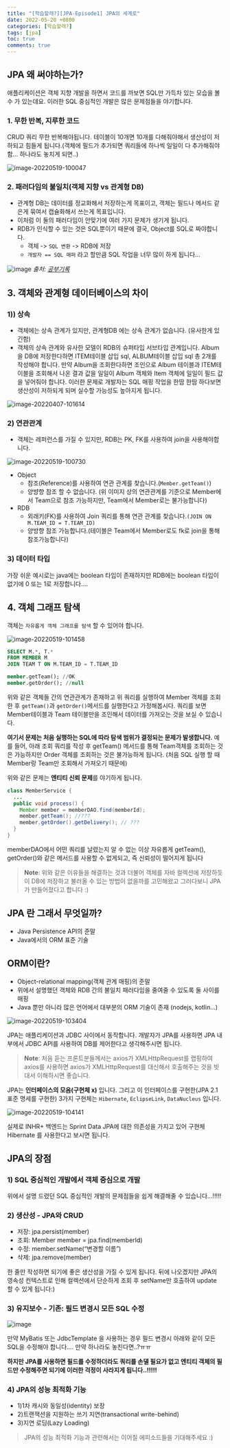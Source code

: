 ```yaml
---
title: "[학습할래?][JPA-Episode1] JPA의 세계로"
date: 2022-05-20 +0800
categories: [학습할래?]
tags: [jpa]
toc: true
comments: true
---
```


## JPA 왜 써야하는가?
애플리케이션은 객체 지향 개발을 하면서 코드를 까보면 SQL만 가득차 있는 모습을 볼 수 가 있는데요. 이러한 SQL 중심적인 개발은 많은 문제점들을 야기합니다.

### 1. 무한 반복, 지루한 코드
CRUD 쿼리 무한 반복해야됩니다. 테이블이 10개면 10개를 다해줘야해서 생산성이 저하되고 힘들게 됩니다.(객체에 필드가 추가되면 쿼리들에 하나씩 일일이 다 추가해줘야함… 하나라도 놓치게 되면..)

![image-20220519-100047](https://github.com/jeonyoungho/jeonyoungho.github.io/assets/44339530/8a7cd6e3-7035-46f0-b7e6-bf4f39cb4ff9)


### 2. 패러다임의 불일치(객체 지향 vs 관계형 DB)
- 관계형 DB는 데이터를 정교화해서 저장하는게 목표이고, 객체는 필드나 메서드 같은게 묶여서 캡슐화해서 쓰는게 목표입니다.
- 이처럼 이 둘의 패러다임이 안맞기에 여러 가지 문제가 생기게 됩니다.
- RDB가 인식할 수 있는 것은 SQL뿐이기 때문에 결국, Object를 SQL로 짜야합니다.
  - 객체 -> `SQL 변환` -> RDB에 저장
  - `개발자 == SQL 매퍼` 라고 할만큼 SQL 작업을 너무 많이 하게 됩니다…

![image](https://github.com/jeonyoungho/jeonyoungho.github.io/assets/44339530/265a91b0-0c3e-4621-bb88-4f5293b652f9)
_출처: [공부기록](https://medium.com/joonghoonc-datastudy/210316-%EA%B3%B5%EB%B6%80%EA%B8%B0%EB%A1%9D-af11939893fb)_


## 3. 객체와 관계형 데이터베이스의 차이

### 1)) 상속
- 객체에는 상속 관계가 있지만, 관계형DB 에는 상속 관계가 없습니다. (유사한게 있긴함)
- 객체의 상속 관계와 유사한 모델이 RDB의 슈퍼타입 서브타입 관계입니다. Album을 DB에 저장한다하면 ITEM테이블 삽입 sql, ALBUM테이블 삽입 sql 총 2개를 작성해야 합니다. 만약 Album을 조회한다하면 조인으로 Album 테이블과 ITEM테이블을 조회해서 나온 결과 값을 일일이 Album 객체와 Item 객체에 일일이 필드 값을 넣어줘야 합니다. 이러한 문제로 개발자는 SQL 매핑 작업을 한땀 한땀 하다보면 생산성이 저하되게 되며 실수할 가능성도 높아지게 됩니다.

![image-20220407-101614](https://github.com/jeonyoungho/jeonyoungho.github.io/assets/44339530/2ee2c195-7d92-42e1-ae35-60a4ac80742a)


### 2) 연관관계
- 객체는 레퍼런스를 가질 수 있지만, RDB는 PK, FK를 사용하여 join을 사용해야합니다.

![image-20220519-100730](https://github.com/jeonyoungho/jeonyoungho.github.io/assets/44339530/352fd80e-c3a8-46a5-97c3-76840588e594)


- Object
  - 참조(Reference)를 사용하여 연관 관계를 찾습니다.(`Member.getTeam()`)
  - 양뱡향 참조 할 수 없습니다. (위 이미지 상의 연관관계를 기준으로 Member에서 Team으로 참조 가능하지만, Team에서 Member로는 불가능합니다)
- RDB
  - 외래키(FK)를 사용하여 Join 쿼리를 통해 연관 관계를 찾습니다.`(JOIN ON M.TEAM_ID = T.TEAM_ID)`
  - 양방향 참조 가능합니다.(테이블은 Team에서 Member로도 fk로 join을 통해 참조가능합니다)

### 3) 데이터 타입
가장 쉬운 예시로는 java에는 boolean 타입이 존재하지만 RDB에는 boolean 타입이 없기에 0 또는 1로 저장합니다….

## 4. 객체 그래프 탐색
객체는 `자유롭게 객체 그래프를 탐색` 할 수 있어야 합니다.

![image-20220519-101458](https://github.com/jeonyoungho/jeonyoungho.github.io/assets/44339530/fdad2f2b-1dbd-4f54-a3f9-ddb6cdfea807)

```sql
SELECT M.*, T.*
FROM MEMBER M
JOIN TEAM T ON M.TEAM_ID = T.TEAM_ID

member.getTeam(); //OK
member.getOrder(); //null
```

위와 같은 객체들 간의 연관관계가 존재하고 위 쿼리를 실행하여 Member 객체를 조회한 후 `getTeam()`과 `getOrder()`메서드를 실행한다고 가정해봅시다. 쿼리를 보면 Member테이블과 Team 테이블만을 조인해서 데이터를 가져오는 것을 보실 수 있습니다.

**여기서 문제는 처음 실행하는 SQL에 따라 탐색 범위가 결정되는 문제가 발생합니다.** 예를 들어, 아래 조회 쿼리를 작성 후 getTeam() 메서드를 통해 Team객체를 조회하는 것은 가능하지만 Order 객체를 조회하는 것은 불가능하게 됩니다. (처음 SQL 실행 할 때 Member랑 Team만 조회해서 가져오기 때문에)

위와 같은 문제는 **엔티티 신뢰 문제**를 야기하게 됩니다.

```java
class MemberService {
  ...
  public void process() {
    Member member = memberDAO.find(memberId);
    member.getTeam(); //???
    member.getOrder().getDelivery(); // ???
  }
}
```

memberDAO에서 어떤 쿼리를 날렸는지 알 수 없는 이상 자유롭게 getTeam(), getOrder()와 같은 메서드를 사용할 수 없게되고, 즉 신뢰성이 떨어지게 됩니다


> **Note**: 위와 같은 이유들을 해결하는 것과 더불어 객체를 자바 컬렉션에 저장하듯이 DB에 저장하고 불러올 수 있는 방법이 없을까를 고민해왔고 그러다보니 JPA가 만들어졌다고 합니다 :)

## JPA 란 그래서 무엇일까?
- Java Persistence API의 준말
- Java에서의 ORM 표준 기술

## ORM이란?
- Object-relational mapping(객체 관계 매핑)의 준말
- 위에서 설명했던 객체와 RDB 간의 불일치 패러다임을 줄여줄 수 있도록 둘 사이를 매핑
- Java 뿐만 아니라 많은 언어에서 대부분의 ORM 기술이 존재 (nodejs, kotlin…)

![image-20220519-103404](https://github.com/jeonyoungho/jeonyoungho.github.io/assets/44339530/43e12f4d-0d34-401f-9572-aa261e942008)

JPA는 애플리케이션과 JDBC 사이에서 동작합니다. 개발자가 JPA를 사용하면 JPA 내부에서 JDBC API를 사용하여 DB를 제어한다고 생각해주시면 됩니다.

> **Note**: 처음 듣는 프론트분들께서는 axios가 XMLHttpRequest를 랩핑하여 axios를 사용하면 axios가 XMLHttpRequest를 대신해서 호출해주는 것을 빗대서 이해하시면 좋습니다. 


JPA는 **인터페이스의 모음(구현체 x)** 입니다. 그리고 이 인터페이스를 구현한(JPA 2.1 표준 명세를 구현한) 3가지 구현체는 `Hibernate`, `EclipseLink`, `DataNucleus` 입니다.

![image-20220519-104141](https://github.com/jeonyoungho/jeonyoungho.github.io/assets/44339530/825950a7-61ef-4bbd-a19d-45627db164e9)

실제로 INHR+ 백엔드는 Sprint Data JPA에 대한 의존성을 가지고 있어 구현체 Hibernate 를 사용한다고 보시면 됩니다.

## JPA의 장점

### 1) SQL 중심적인 개발에서 객체 중심으로 개발
위에서 설명 드렸던 SQL 중심적인 개발의 문제점들을 쉽게 해결해줄 수 있습니다…!!!!!

### 2) 생산성 - JPA와 CRUD
- 저장: jpa.persist(member)
- 조회: Member member = jpa.find(memberId)
- 수정: member.setName(“변경할 이름”)
- 삭제: jpa.remove(member)

한 줄만 작성하면 되기에 좋은 생산성을 가질 수 있게 됩니다. 뒤에 나오겠지만 JPA의 영속성 컨텍스트로 인해 컬렉션에서 단순하게 조회 후 setName만 호출하여 update 할 수 있게 됩니다:)

### 3) 유지보수 - 기존: 필드 변경시 모든 SQL 수정

 ![image](https://github.com/jeonyoungho/jeonyoungho.github.io/assets/44339530/f2a6c7c1-d46f-42f8-9aef-752f7f14dc02)

만약 MyBatis 또는 JdbcTemplate 을 사용하는 경우 필드 변경시 아래와 같이 모든 SQL을 수정해야 합니다…. 만약 하나라도 놓친다면..?ㅠㅠ

**하지만 JPA를 사용하면 필드를 수정하더라도 쿼리를 손댈 필요가 없고 엔티티 객체의 필드만 수정해주면 되기에 이러한 걱정이 사라지게 됩니다..!!!!!**

### 4) JPA의 성능 최적화 기능
- 1)1차 캐시와 동일성(identity) 보장
- 2)트랜잭션을 지원하는 쓰기 지연(transactional write-behind)
- 3)지연 로딩(Lazy Loading)

> JPA의 성능 최적화 기능과 관련해서는 이어질 에피소드들을 기대해주세요 :)